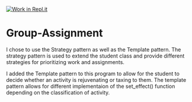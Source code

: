 [![Work in Repl.it](https://classroom.github.com/assets/work-in-replit-14baed9a392b3a25080506f3b7b6d57f295ec2978f6f33ec97e36a161684cbe9.svg)](https://classroom.github.com/online_ide?assignment_repo_id=343273&assignment_repo_type=GroupAssignmentRepo)
# Group-Assignment
I chose to use the Strategy pattern as well as the Template pattern. The strategy pattern is used to extend the student class and provide different strategies for prioritizing work and assignments. 

I added the Template pattern to this program to allow for the student to decide whether an activity is rejuvenating or taxing to them. The template pattern allows for different implementaion of the set_effect() function depending on the classification of activity.  



